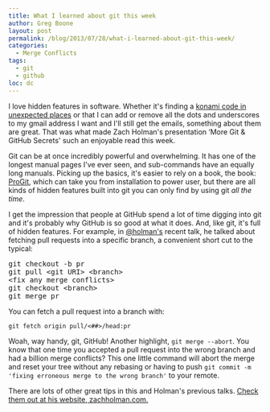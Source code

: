 ```yaml
---
title: What I learned about git this week
author: Greg Boone
layout: post
permalink: /blog/2013/07/28/what-i-learned-about-git-this-week/
categories:
  - Merge Conflicts
tags:
  - git
  - github
loc: dc
---
```

I love hidden features in software. Whether it's finding a [konami code in unexpected places][1] or that I can add or remove all the dots and underscores to my gmail address I want and I'll still get the emails, something about them are great. That was what made Zach Holman's presentation &#8216;More Git & GitHub Secrets' such an enjoyable read this week.

<!--more-->

Git can be at once incredibly powerful and overwhelming. It has one of the longest manual pages I've ever seen, and sub-commands have an equally long manuals. Picking up the basics, it's easier to rely on a book, the book: [ProGit][2], which can take you from installation to power user, but there are all kinds of hidden features built into git you can only find by using git *all the time*.

I get the impression that people at GitHub spend a lot of time digging into git and it's probably why GitHub is so good at what it does. And, like git, it's full of hidden features. For example, in [@holman's][3] recent talk, he talked about fetching pull requests into a specific branch, a convenient short cut to the typical:

<pre class="lang:sh decode:true " >git checkout -b pr
git pull &lt;git URI&gt; &lt;branch&gt;
&lt;fix any merge conflicts&gt;
git checkout &lt;branch&gt;
git merge pr</pre>

You can fetch a pull request into a branch with:

`git fetch origin pull/<##>/head:pr`

Woah, way handy, git, GitHub! Another highlight, `git merge --abort`. You know that one time you accepted a pull request into the wrong branch and had a billion merge conflicts? This one little command will abort the merge and reset your tree without any rebasing or having to push `git commit -m 'fixing erroneous merge to the wrong branch'` to your remote.

There are lots of other great tips in this and Holman's previous talks. [Check them out at his website, zachholman.com.][4]

 [1]: http://www.vogue.co.uk/
 [2]: http://git-scm.com/book
 [3]: http://zachholman.com
 [4]: http://zachholman.com/talk/more-git-and-github-secrets/
